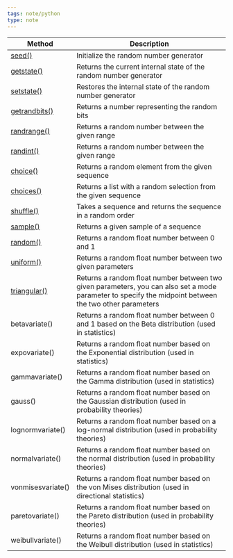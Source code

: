 ```yaml
---
tags: note/python
type: note
---
```

|Method|Description|
|---|---|
|[seed()](https://www.w3schools.com/python/ref_random_seed.asp)|Initialize the random number generator|
|[getstate()](https://www.w3schools.com/python/ref_random_getstate.asp)|Returns the current internal state of the random number generator|
|[setstate()](https://www.w3schools.com/python/ref_random_setstate.asp)|Restores the internal state of the random number generator|
|[getrandbits()](https://www.w3schools.com/python/ref_random_getrandbits.asp)|Returns a number representing the random bits|
|[randrange()](https://www.w3schools.com/python/ref_random_randrange.asp)|Returns a random number between the given range|
|[randint()](https://www.w3schools.com/python/ref_random_randint.asp)|Returns a random number between the given range|
|[choice()](https://www.w3schools.com/python/ref_random_choice.asp)|Returns a random element from the given sequence|
|[choices()](https://www.w3schools.com/python/ref_random_choices.asp)|Returns a list with a random selection from the given sequence|
|[shuffle()](https://www.w3schools.com/python/ref_random_shuffle.asp)|Takes a sequence and returns the sequence in a random order|
|[sample()](https://www.w3schools.com/python/ref_random_sample.asp)|Returns a given sample of a sequence|
|[random()](https://www.w3schools.com/python/ref_random_random.asp)|Returns a random float number between 0 and 1|
|[uniform()](https://www.w3schools.com/python/ref_random_uniform.asp)|Returns a random float number between two given parameters|
|[triangular()](https://www.w3schools.com/python/ref_random_triangular.asp)|Returns a random float number between two given parameters, you can also set a mode parameter to specify the midpoint between the two other parameters|
|betavariate()|Returns a random float number between 0 and 1 based on the Beta distribution (used in statistics)|
|expovariate()|Returns a random float number based on the Exponential distribution (used in statistics)|
|gammavariate()|Returns a random float number based on the Gamma distribution (used in statistics)|
|gauss()|Returns a random float number based on the Gaussian distribution (used in probability theories)|
|lognormvariate()|Returns a random float number based on a log-normal distribution (used in probability theories)|
|normalvariate()|Returns a random float number based on the normal distribution (used in probability theories)|
|vonmisesvariate()|Returns a random float number based on the von Mises distribution (used in directional statistics)|
|paretovariate()|Returns a random float number based on the Pareto distribution (used in probability theories)|
|weibullvariate()|Returns a random float number based on the Weibull distribution (used in statistics)|
